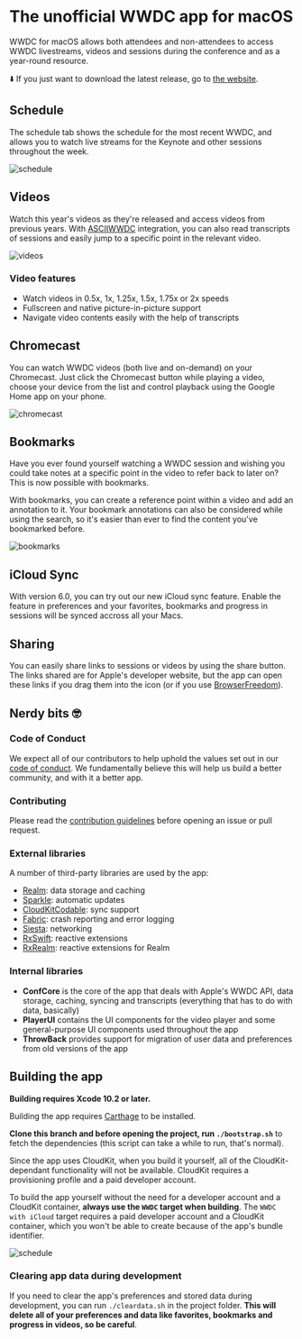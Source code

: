 # The unofficial WWDC app for macOS

WWDC for macOS allows both attendees and non-attendees to access WWDC livestreams, videos and sessions during the conference and as a year-round resource.

⬇️ If you just want to download the latest release, go to [the website](https://wwdc.io).

## Schedule

The schedule tab shows the schedule for the most recent WWDC, and allows you to watch live streams for the Keynote and other sessions throughout the week.

![schedule](./screenshots/v5/Schedule.png)

## Videos

Watch this year's videos as they're released and access videos from previous years. With [ASCIIWWDC](http://asciiwwdc.com) integration, you can also read transcripts of sessions and easily jump to a specific point in the relevant video.

![videos](./screenshots/v5/Transcript.png)

### Video features

- Watch videos in 0.5x, 1x, 1.25x, 1.5x, 1.75x or 2x speeds
- Fullscreen and native picture-in-picture support
- Navigate video contents easily with the help of transcripts

## Chromecast

You can watch WWDC videos (both live and on-demand) on your Chromecast. Just click the Chromecast button while playing a video, choose your device from the list and control playback using the Google Home app on your phone.

![chromecast](./screenshots/v5/ChromeCast.png)

## Bookmarks

Have you ever found yourself watching a WWDC session and wishing you could take notes at a specific point in the video to refer back to later on? This is now possible with bookmarks.

With bookmarks, you can create a reference point within a video and add an annotation to it. Your bookmark annotations can also be considered while using the search, so it's easier than ever to find the content you've bookmarked before.

![bookmarks](./screenshots/v5/Video-Bookmark.png)

## iCloud Sync

With version 6.0, you can try out our new iCloud sync feature. Enable the feature in preferences and your favorites, bookmarks and progress in sessions will be synced accross all your Macs.

## Sharing

You can easily share links to sessions or videos by using the share button. The links shared are for Apple's developer website, but the app can open these links if you drag them into the icon (or if you use [BrowserFreedom](https://getbrowserfreedom.com)).

## Nerdy bits 🤓

### Code of Conduct
We expect all of our contributors to help uphold the values set out in our [code of conduct](./CODE_OF_CONDUCT.md). We fundamentally believe this will help us build a better community, and with it a better app.

### Contributing

Please read the [contribution guidelines](CONTRIBUTING.md) before opening an issue or pull request.

### External libraries

A number of third-party libraries are used by the app:

- [Realm](https://realm.io): data storage and caching
- [Sparkle](https://sparkle-project.org/): automatic updates
- [CloudKitCodable](https://github.com/insidegui/CloudKitCodable): sync support
- [Fabric](https://fabric.io): crash reporting and error logging
- [Siesta](http://bustoutsolutions.github.io/siesta/): networking
- [RxSwift](https://github.com/ReactiveX/RxSwift): reactive extensions
- [RxRealm](https://github.com/RxSwiftCommunity/RxRealm): reactive extensions for Realm

### Internal libraries

- **ConfCore** is the core of the app that deals with Apple's WWDC API, data storage, caching, syncing and transcripts (everything that has to do with data, basically)
- **PlayerUI** contains the UI components for the video player and some general-purpose UI components used throughout the app
- **ThrowBack** provides support for migration of user data and preferences from old versions of the app

## Building the app

**Building requires Xcode 10.2 or later.**

Building the app requires [Carthage](https://github.com/Carthage/Carthage) to be installed.

**Clone this branch and before opening the project, run `./bootstrap.sh`** to fetch the dependencies (this script can take a while to run, that's normal).

Since the app uses CloudKit, when you build it yourself, all of the CloudKit-dependant functionality will not be available. CloudKit requires a provisioning profile and a paid developer account.

To build the app yourself without the need for a developer account and a CloudKit container, **always use the `WWDC` target when building**. The `WWDC with iCloud` target requires a paid developer account and a CloudKit container, which you won't be able to create because of the app's bundle identifier.

![schedule](./screenshots/v5/BuildTarget.png)

### Clearing app data during development

If you need to clear the app's preferences and stored data during development, you can run `./cleardata.sh` in the project folder. **This will delete all of your preferences and data like favorites, bookmarks and progress in videos, so be careful**.
